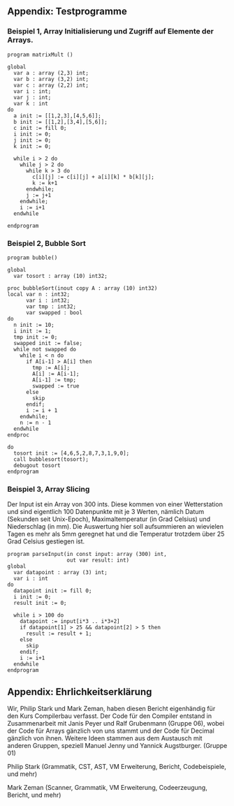 
## Appendix: Testprogramme

### Beispiel 1, Array Initialisierung und Zugriff auf Elemente der Arrays.

```
program matrixMult ()

global
  var a : array (2,3) int;
  var b : array (3,2) int;
  var c : array (2,2) int;
  var i : int;
  var j : int;
  var k : int
do
  a init := [[1,2,3],[4,5,6]];
  b init := [[1,2],[3,4],[5,6]];
  c init := fill 0;
  i init := 0;
  j init := 0;
  k init := 0;

  while i > 2 do
    while j > 2 do
      while k > 3 do
        c[i][j] := c[i][j] + a[i][k] * b[k][j];
        k := k+1
      endwhile;
      j := j+1
    endwhile;
    i := i+1
  endwhile

endprogram
```

### Beispiel 2, Bubble Sort

```
program bubble()

global
  var tosort : array (10) int32;

proc bubbleSort(inout copy A : array (10) int32)
local var n : int32; 
      var i : int32; 
      var tmp : int32;
      var swapped : bool
do 
  n init := 10;
  i init := 1;
  tmp init := 0;
  swapped init := false; 
  while not swapped do
    while i < n do
      if A[i-1] > A[i] then
        tmp := A[i];
        A[i] := A[i-1];
        A[i-1] := tmp;
        swapped := true
      else
        skip
      endif;
      i := i + 1
    endwhile;
    n := n - 1
  endwhile
endproc

do 
  tosort init := [4,6,5,2,8,7,3,1,9,0];
  call bubblesort(tosort);
  debugout tosort
endprogram
```

### Beispiel 3, Array Slicing
Der Input ist ein Array von 300 ints. Diese kommen von einer Wetterstation und sind eigentlich 100 Datenpunkte mit je 3 Werten, nämlich Datum (Sekunden seit Unix-Epoch), Maximaltemperatur (in Grad Celsius) und Niederschlag (in mm). Die Auswertung hier soll aufsummieren an wievielen Tagen es mehr als 5mm geregnet hat und die Temperatur trotzdem über 25 Grad Celsius gestiegen ist. 

```
program parseInput(in const input: array (300) int,
                   out var result: int)
global 
  var datapoint : array (3) int;
  var i : int
do
  datapoint init := fill 0;
  i init := 0;
  result init := 0;

  while i > 100 do 
    datapoint := input[i*3 .. i*3+2]
    if datapoint[1] > 25 && datapoint[2] > 5 then
      result := result + 1;
    else
      skip
    endif;
    i := i+1
  endwhile
endprogram
```

## Appendix: Ehrlichkeitserklärung

Wir, Philip Stark und Mark Zeman, haben diesen Bericht eigenhändig für den Kurs Compilerbau verfasst. Der Code für den Compiler entstand in Zusammenarbeit mit Janis Peyer und Ralf Grubenmann (Gruppe 06), wobei der Code für Arrays gänzlich von uns stammt und der Code für Decimal gänzlich von ihnen. 
Weitere Ideen stammen aus dem Austausch mit anderen Gruppen, speziell Manuel Jenny und Yannick Augstburger. (Gruppe 01)

Philip Stark (Grammatik, CST, AST, VM Erweiterung, Bericht, Codebeispiele, und mehr)

Mark Zeman (Scanner, Grammatik, VM Erweiterung, Codeerzeugung, Bericht, und mehr)
